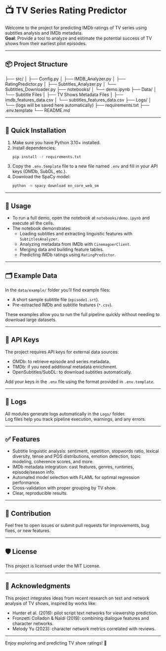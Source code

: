 # 📺 TV Series Rating Predictor

Welcome to the project for predicting IMDb ratings of TV series using subtitles analysis and IMDb metadata.  
**Goal**: Provide a tool to analyze and estimate the potential success of TV shows from their earliest pilot episodes.

---

## 📦 Project Structure
├── src/
│ ├── Config.py
│ ├── IMDB_Analyzer.py
│ ├── RatingPredictor.py
│ ├── Subtitles_Analyzer.py
│ └── Subtitles_Downloader.py
├── notebooks/
│ └── demo.ipynb
├── Data/
│ └── Subtitle Files
│ ├── TV Shows Metadata Files
│ ├── imdb_features_data.csv
│ └── subtitles_features_data.csv
├── Logs/
│ └── (logs will be saved here automatically)
├── requirements.txt
├── .env.template
└── README.md


---

## 🚀 Quick Installation

1. Make sure you have Python 3.10+ installed.
2. Install dependencies:
    ```bash
    pip install -r requirements.txt
    ```
3. Copy the `.env.template` file to a new file named `.env` and fill in your API keys (OMDb, SubDL, etc.).
4. Download the SpaCy model:
    ```bash
    python -m spacy download en_core_web_sm
    ```

---

## 📝 Usage

- To run a full demo, open the notebook at `notebooks/demo.ipynb` and execute all the cells.
- The notebook demonstrates:
  - Loading subtitles and extracting linguistic features with `SubtitlesAnalyzer`.
  - Analyzing metadata from IMDb with `CinemagoerClient`.
  - Merging data and building feature tables.
  - Predicting IMDb ratings using `RatingPredictor`.

---

## 🗂️ Example Data

In the `data/example/` folder you’ll find example files:
- A short sample subtitle file (`episode1.srt`).
- Pre-extracted IMDb and subtitle features (`*.csv`).

These examples allow you to run the full pipeline quickly without needing to download large datasets.

---

## 🔑 API Keys

The project requires API keys for external data sources:
- OMDb: to retrieve episode and series metadata.
- TMDb: if you need additional metadata enrichment.
- OpenSubtitles/SubDL: to download subtitles automatically.

Add your keys in the `.env` file using the format provided in `.env.template`.

---

## 📂 Logs

All modules generate logs automatically in the `Logs/` folder.  
Log files help you track pipeline execution, warnings, and any errors.

---

## ✅ Features

- Subtitle linguistic analysis: sentiment, repetition, stopwords ratio, lexical diversity, tense and POS distributions, emotion detection, topic modeling, coherence scores, and more.
- IMDb metadata integration: cast features, genres, runtimes, episode/season info.
- Automated model selection with FLAML for optimal regression performance.
- Cross-validation with proper grouping by TV show.
- Clear, reproducible results.

---

## 🤝 Contribution

Feel free to open issues or submit pull requests for improvements, bug fixes, or new features.

---

## 🛡️ License

This project is licensed under the MIT License.

---

## 🙌 Acknowledgments

This project integrates ideas from recent research on text and network analysis of TV shows, inspired by works like:
- Hunter et al. (2016): pilot script text networks for viewership prediction.
- Fronzetti Colladon & Naldi (2019): combining dialogue features and character networks.
- Melody Yu (2023): character network metrics correlated with reviews.

---

Enjoy exploring and predicting TV show ratings! 🚀
